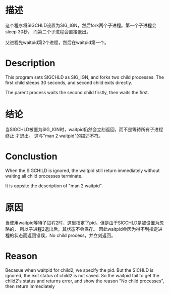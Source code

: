 # 描述

这个程序将SIGCHLD设置为SIG_IGN，然后fork两个子进程。第一个子进程会sleep 30秒，
而第二个子进程会直接退出。

父进程先waitpid第2个进程，然后在waitpid第一个。

# Description

This program sets SIGCHLD as SIG_IGN, and forks two child processes. The first
child sleeps 30 seconds, and second child exits directly.

The parent process waits the second child firstly, then waits the first.

# 结论

当SIGCHLD被置为SIG_IGN时，waitpid仍然会立刻返回，而不是等待所有子进程终止
才退出。
这与"man 2 waitpid"的描述不符。

# Conclustion
When the SIGCHILD is ignored, the waitpid still return immediately without
waiting all child processes terminate.

It is oppsite the description of "man 2 waitpid".

# 原因

当使用waitpid等待子进程2时，这里指定了pid。但是由于SIGCHLD是被设置为忽略的，
所以子进程2退出后，其状态不会保存。
因此waitpid会因为得不到指定进程的状态而返回错误，No child process，并立刻返回。

# Reason

Becasue when waitpid for child2, we specify the pid. But the SICHLD is ignored,
the exit status of child2 is not saved.
So the waitpid fail to get the child2's status and returns error, and show the reason "No child processes", then
return immediately





